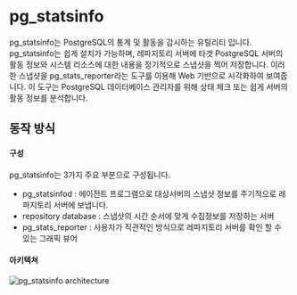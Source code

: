 # pg_statsinfo

pg_statsinfo는 PostgreSQL의 통계 및 활동을 감시하는 유틸리티 입니다. pg_statsinfo는 쉽게 설치가 가능하며, 레파지토리 서버에 타겟 PostgreSQL 서버의 활동 정보와 시스템 리소스에 대한 내용을 정기적으로 스냅샷을 찍어 저장합니다. 이러한 스냅샷을 pg_stats_reporter라는 도구를 이용해 Web 기반으로 시각화하여 보여줍니다. 이 도구는 PostgreSQL 데이터베이스 관리자를 위해 상태 체크 또는 쉽게 서버의 활동 정보를 분석합니다.

## 동작 방식

#### 구성

pg_statsinfo는 3가지 주요 부분으로 구성됩니다.

* pg_statsinfod : 에이전트 프로그램으로 대상서버의 스냅샷 정보를 주기적으로 레파지토리 서버에 보냅니다.
* repository database : 스냅샷의 시간 순서에 맞게 수집정보를 저장하는 서버
* pg_stats_reporter : 사용자가 직관적인 방식으로 레파지토리 서버를 확인 할 수 있는 그래픽 뷰어

#### 아키텍쳐

![pg_statsinfo architecture](https://lh3.googleusercontent.com/Z7AeEBW3NWCBd4ZMvJoT6QMCkR3kxewy9xRlFeqgErA=w660-h495-no)